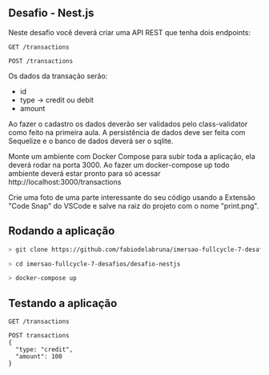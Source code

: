 ## Desafio - Nest.js

Neste desafio você deverá criar uma API REST que tenha dois endpoints:

```
GET /transactions
```
```
POST /transactions
```

Os dados da transação serão:

 - id
 - type -> credit ou debit
 - amount

Ao fazer o cadastro os dados deverão ser validados pelo class-validator como feito na primeira aula.
A persistência de dados deve ser feita com Sequelize e o banco de dados deverá ser o sqlite.

Monte um ambiente com Docker Compose para subir toda a aplicação, ela deverá rodar na porta 3000.
Ao fazer um docker-compose up todo ambiente deverá estar pronto para só acessar http://localhost:3000/transactions

Crie uma foto de uma parte interessante do seu código usando a Extensão "Code Snap" do VSCode e salve na raiz do projeto com o nome "print.png".

## Rodando a aplicação

```bash
> git clone https://github.com/fabiodelabruna/imersao-fullcycle-7-desafios.git

> cd imersao-fullcycle-7-desafios/desafio-nestjs

> docker-compose up
```

## Testando a aplicação

```
GET /transactions
```
```
POST transactions
{
  "type: "credit",
  "amount": 100
}
```
